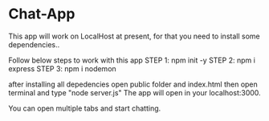 # Chat-App
This app will work on LocalHost at present, for that you need to install some dependencies..

Follow below steps to work with this app
STEP 1: npm init -y
STEP 2: npm i  express
STEP 3: npm i nodemon

after installing all depedencies open public folder and index.html 
then open terminal and type "node server.js" 
The app will open in your localhost:3000.

You can open multiple tabs and start chatting.
